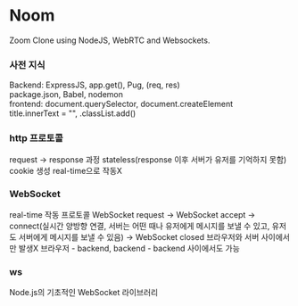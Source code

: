 # Noom

Zoom Clone using NodeJS, WebRTC and Websockets.

### 사전 지식  
Backend: ExpressJS, app.get(), Pug, (req, res)  
package.json, Babel, nodemon  
frontend: document.querySelector, document.createElement  
title.innerText = "", .classList.add()

### http 프로토콜
request -> response 과정
stateless(response 이후 서버가 유저를 기억하지 못함)
cookie 생성
real-time으로 작동X

### WebSocket
real-time 작동 프로토콜
WebSocket request -> WebSocket accept 
-> connect(실시간 양방향 연결, 서버는 어떤 때나 유저에게 메시지를 보낼 수 있고, 유저도 서버에게 메시지를 보낼 수 있음) 
-> WebSocket closed
브라우저와 서버 사이에서만 발생X
브라우저 - backend, backend - backend 사이에서도 가능

### ws
Node.js의 기초적인 WebSocket 라이브러리